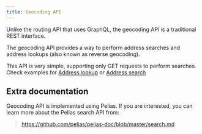 ```yaml
---
title: Geocoding API
---
```

Unlike the routing API that uses GraphQL, the geocoding API is a traditional REST interface.

The geocoding API provides a way to perform address searches and address lookups (also known as reverse geocoding).

This API is very simple, supporting only GET requests to perform searches. Check examples for [Address lookup](./address-lookup/) or [Address search](./address-search/)

## Extra documentation

Geocoding API is implemented using Pelias. If you are interested, you can learn more about the Pelias search API from:

> https://github.com/pelias/pelias-doc/blob/master/search.md

